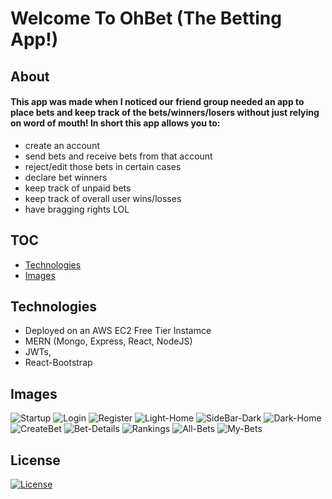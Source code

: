 # Welcome To OhBet (The Betting App!)

## About
#### This app was made when I noticed our friend group needed an app to place bets and keep track of the bets/winners/losers without just relying on word of mouth! In short this app allows you to: 

- create an account
- send bets and receive bets from that account 
- reject/edit those bets in certain cases 
- declare bet winners
- keep track of unpaid bets 
- keep track of overall user wins/losses
- have bragging rights LOL


## TOC
- [Technologies](#technologies)
- [Images](#images)


## Technologies

- Deployed on an AWS EC2 Free Tier Instamce
- MERN (Mongo, Express, React, NodeJS) 
- JWTs, 
- React-Bootstrap

## Images

![Startup](https://user-images.githubusercontent.com/86748117/192423531-d8a5b12e-ee03-4cc8-96a9-4bc2e2c10847.png)
![Login](https://user-images.githubusercontent.com/86748117/192423563-7bca49d7-33d2-4c68-9a46-7779e611cf55.png)
![Register](https://user-images.githubusercontent.com/86748117/192423739-79c035f3-8cbc-436d-9665-34db00c33e28.png)
![Light-Home](https://user-images.githubusercontent.com/86748117/192423757-c2b92306-3c3f-40ee-ad52-236feed1b9f4.png)
![SideBar-Dark](https://user-images.githubusercontent.com/86748117/192423787-983dc57a-c567-4183-9d8f-be2df6f1ce5e.png)
![Dark-Home](https://user-images.githubusercontent.com/86748117/192423842-28abfe9a-436a-4581-90d8-11a9263b1ae2.png)
![CreateBet](https://user-images.githubusercontent.com/86748117/192423867-4d8d056a-4a47-4dcc-ab21-2c0bae29f178.png)
![Bet-Details](https://user-images.githubusercontent.com/86748117/192423879-3bf349d5-52da-461b-945c-6840c9370b6f.png)
![Rankings](https://user-images.githubusercontent.com/86748117/192423897-ee13fcb8-2ea3-4bf7-a505-a81e7d48dc8a.png)
![All-Bets](https://user-images.githubusercontent.com/86748117/192423905-a48349b8-62c1-410b-8643-81b0aa91c3e6.png)
![My-Bets](https://user-images.githubusercontent.com/86748117/192423913-0b79ef74-b5f2-45d5-a058-ae39ede7bf6f.png)




## License
[![License](https://img.shields.io/badge/License-Boost_1.0-lightblue.svg)](https://www.boost.org/LICENSE_1_0.txt)
